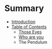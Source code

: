 # Summary

* [Introduction](README.md)
* [Table of Contents](chapter1.md)
   * [Those Eyes](those_eyes.md)
   * [Who are you](who_are_you.md)
   * The Pendulum

